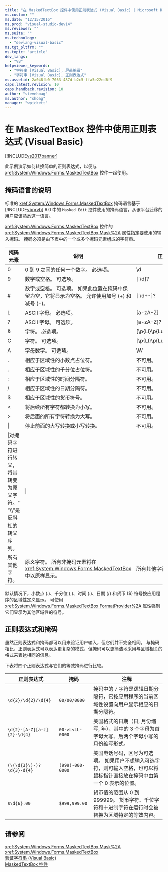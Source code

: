 ```yaml
---
title: "在 MaskedTextBox 控件中使用正则表达式 (Visual Basic) | Microsoft Docs"
ms.custom: ""
ms.date: "12/15/2016"
ms.prod: "visual-studio-dev14"
ms.reviewer: ""
ms.suite: ""
ms.technology: 
  - "devlang-visual-basic"
ms.tgt_pltfrm: ""
ms.topic: "article"
dev_langs: 
  - "VB"
helpviewer_keywords: 
  - "字符串 [Visual Basic], 屏蔽编辑"
  - "字符串 [Visual Basic], 正则表达式"
ms.assetid: 2a048fb0-7053-487d-b2c5-ffa5e22ed6f9
caps.latest.revision: 10
caps.handback.revision: 10
author: "stevehoag"
ms.author: "shoag"
manager: "wpickett"
---
```

# 在 MaskedTextBox 控件中使用正则表达式 (Visual Basic)
[!INCLUDE[vs2017banner](../../../../csharp/includes/vs2017banner.md)]

此示例演示如何转换简单的正则表达式，以便与 <xref:System.Windows.Forms.MaskedTextBox> 控件一起使用。  
  
## 掩码语言的说明  
 标准的 <xref:System.Windows.Forms.MaskedTextBox> 掩码语言基于 [!INCLUDE[vbprvb](../../../../csharp/programming-guide/concepts/linq/includes/vbprvb_md.md)] 6.0 中的 `Masked Edit` 控件使用的掩码语言，从该平台迁移的用户应该熟悉这一语言。  
  
 <xref:System.Windows.Forms.MaskedTextBox> 控件的 <xref:System.Windows.Forms.MaskedTextBox.Mask%2A> 属性指定要使用的输入掩码。  掩码必须是由下表中的一个或多个掩码元素组成的字符串。  
  
|掩码元素|说明|正则表达式元素|  
|----------|--------|-------------|  
|0|0 到 9 之间的任何一个数字。  必选项。|\\d|  
|9|数字或空格。  可选项。|\[ \\d\]?|  
|\#|数字或空格。  可选项。  如果此位置在掩码中保留为空，它将显示为空格。  允许使用加号 \(\+\) 和减号 \(\-\)。|\[ \\d\+\-\]?|  
|L|ASCII 字母。  必选项。|\[a\-zA\-Z\]|  
|?|ASCII 字母。  可选项。|\[a\-zA\-Z\]?|  
|&|字符。  必选项。|\[\\p{Ll}\\p{Lu}\\p{Lt}\\p{Lm}\\p{Lo}\]|  
|C|字符。  可选项。|\[\\p{Ll}\\p{Lu}\\p{Lt}\\p{Lm}\\p{Lo}\]?|  
|A|字母数字。  可选项。|\\W|  
|.|相应于区域性的小数点占位符。|不可用。|  
|,|相应于区域性的千分位占位符。|不可用。|  
|:|相应于区域性的时间分隔符。|不可用。|  
|\/|相应于区域性的日期分隔符。|不可用。|  
|$|相应于区域性的货币符号。|不可用。|  
|\<|将后续所有字符都转换为小写。|不可用。|  
|\>|将后面的所有字符转换为大写。|不可用。|  
|&#124;|停止前面的大写转换或小写转换。|不可用。|  
|\\|对掩码字符进行转义，将其转变为原义字符。"  “\\\\”是反斜杠的转义序列。|\\|  
|所有其他字符。|原义字符。  所有非掩码元素将在 <xref:System.Windows.Forms.MaskedTextBox> 中以原样显示。|所有其他字符。|  
  
 默认情况下，小数点 \(.\)、千分位 \(,\)、时间 \(:\)、日期 \(\/\) 和货币 \($\) 符号按应用程序的区域性定义显示。  可使用 <xref:System.Windows.Forms.MaskedTextBox.FormatProvider%2A> 属性强制它们显示为其他区域性的符号。  
  
## 正则表达式和掩码  
 虽然正则表达式和掩码都可以用来验证用户输入，但它们并不完全相同。  与掩码相比，正则表达式可以表达更复杂的模式，但掩码可以更简洁地采用与区域相关的格式来表达相同的信息。  
  
 下表将四个正则表达式与它们的等效掩码进行比较。  
  
|正则表达式|掩码|注释|  
|-----------|--------|--------|  
|`\d{2}/\d{2}/\d{4}`|`00/00/0000`|掩码中的 `/` 字符是逻辑日期分隔符，它按应用程序的当前区域性设置向用户显示相应的日期分隔符。|  
|`\d{2}-[A-Z][a-z]{2}-\d{4}`|`00->L<LL-0000`|美国格式的日期（日, 月份缩写, 年），其中的 3 个字母为首字母大写、后两个字母小写的月份缩写形式。|  
|`(\(\d{3}\)-)?  \d{3}-d{4}`|`(999)-000-0000`|美国电话号码，区号为可选项。  如果用户不想输入可选字符，则可输入空格，也可以将鼠标指针直接放在掩码中由第一个 0 表示的位置。|  
|`$\d{6}.00`|`$999,999.00`|货币值的范围从 0 到 999999。  货币字符、千位字符和十进制字符在运行时会被替换为区域特定的等效内容。|  
  
## 请参阅  
 <xref:System.Windows.Forms.MaskedTextBox.Mask%2A>   
 <xref:System.Windows.Forms.MaskedTextBox>   
 [验证字符串 \(Visual Basic\)](../../../../visual-basic/programming-guide/language-features/strings/validating-strings.md)   
 [MaskedTextBox 控件](../Topic/MaskedTextBox%20Control%20\(Windows%20Forms\).md)
